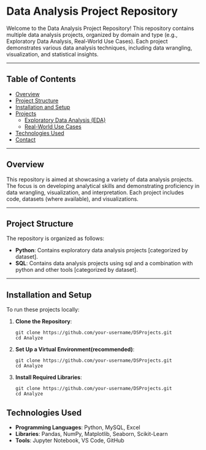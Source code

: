 # Data Analysis Project Repository

Welcome to the Data Analysis Project Repository! This repository contains multiple data analysis projects, organized by domain and type (e.g., Exploratory Data Analysis, Real-World Use Cases). Each project demonstrates various data analysis techniques, including data wrangling, visualization, and statistical insights.

---

## Table of Contents

- [Overview](#overview)
- [Project Structure](#project-structure)
- [Installation and Setup](#installation-and-setup)
- [Projects](#projects)
  - [Exploratory Data Analysis (EDA)](#exploratory-data-analysis-eda)
  - [Real-World Use Cases](#real-world-use-cases)
- [Technologies Used](#technologies-used)
- [Contact](#contact)

---

## Overview

This repository is aimed at showcasing a variety of data analysis projects. The focus is on developing analytical skills and demonstrating proficiency in data wrangling, visualization, and interpretation. Each project includes code, datasets (where available), and visualizations.

---

## Project Structure

The repository is organized as follows:


- **Python**: Contains exploratory data analysis projects [categorized by dataset].
- **SQL**: Contains data analysis projects using sql and a combination with python and other tools [categorized by dataset].

---

## Installation and Setup

To run these projects locally:

1. **Clone the Repository**:
   ```
   git clone https://github.com/your-username/DSProjects.git
   cd Analyze
   ```

2. **Set Up a Virtual Environment(recommended)**:
   ```
   git clone https://github.com/your-username/DSProjects.git
   cd Analyze
   ```

3. **Install Required Libraries**:
   ```
   git clone https://github.com/your-username/DSProjects.git
   cd Analyze
   ```




## Technologies Used

* **Programming Languages**: Python, MySQL, Excel
* **Libraries**: Pandas, NumPy, Matplotlib, Seaborn, Scikit-Learn
* **Tools**: Jupyter Notebook, VS Code, GitHub